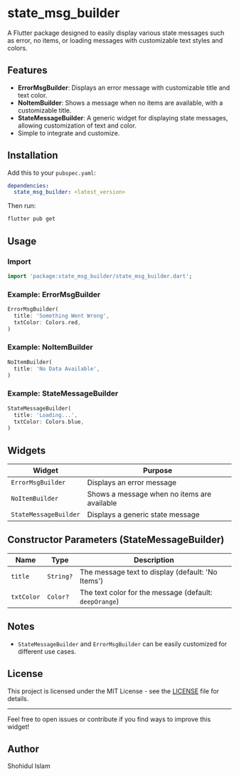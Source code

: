 # state_msg_builder

A Flutter package designed to easily display various state messages such as error, no items, or loading messages with customizable text styles and colors.

## Features

- **ErrorMsgBuilder**: Displays an error message with customizable title and text color.
- **NoItemBuilder**: Shows a message when no items are available, with a customizable title.
- **StateMessageBuilder**: A generic widget for displaying state messages, allowing customization of text and color.
- Simple to integrate and customize.

## Installation

Add this to your `pubspec.yaml`:

```yaml
dependencies:
  state_msg_builder: <latest_version>
```

Then run:

```bash
flutter pub get
```

## Usage

### Import
```dart
import 'package:state_msg_builder/state_msg_builder.dart';
```

### Example: ErrorMsgBuilder
```dart
ErrorMsgBuilder(
  title: 'Something Went Wrong',
  txtColor: Colors.red,
)
```

### Example: NoItemBuilder
```dart
NoItemBuilder(
  title: 'No Data Available',
)
```

### Example: StateMessageBuilder
```dart
StateMessageBuilder(
  title: 'Loading...',
  txtColor: Colors.blue,
)
```

## Widgets

| Widget              | Purpose                                |
|---------------------|----------------------------------------|
| `ErrorMsgBuilder`   | Displays an error message              |
| `NoItemBuilder`     | Shows a message when no items are available |
| `StateMessageBuilder`| Displays a generic state message       |

## Constructor Parameters (StateMessageBuilder)

| Name       | Type       | Description                                      |
|------------|------------|--------------------------------------------------|
| `title`    | `String?`  | The message text to display (default: 'No Items')  |
| `txtColor` | `Color?`   | The text color for the message (default: `deepOrange`) |

## Notes
- `StateMessageBuilder` and `ErrorMsgBuilder` can be easily customized for different use cases.

## License

This project is licensed under the MIT License - see the [LICENSE](LICENSE) file for details.

---

Feel free to open issues or contribute if you find ways to improve this widget!

## Author
Shohidul Islam